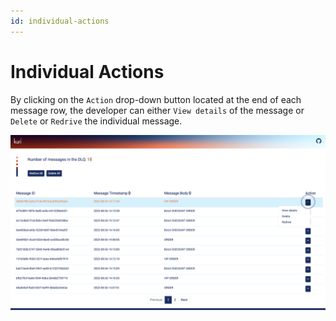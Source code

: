 ```yaml
---
id: individual-actions
---
```


# Individual Actions

By clicking on the `Action` drop-down button located at the end of each message row, the developer can either `View details` of the message or `Delete` or `Redrive` the individual message.

![actions](../../static/img/actions.png)